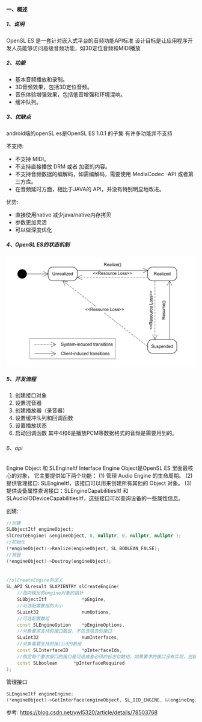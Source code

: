 #### 一、概述
##### 1、说明
OpenSL ES 是一套针对嵌入式平台的音频功能API标准
设计目标是让应用程序开发人员能够访问高级音频功能，如3D定位音频和MIDI播放

##### 2、功能
- 基本音频播放和录制。
- 3D音频效果，包括3D定位音频。
- 音乐体验增强效果，包括低音增强和环境混响。
- 缓冲队列。

##### 3、优缺点
android端的openSL es是OpenSL ES 1.0.1 的子集 有许多功能并不支持

不支持:
- 不支持 MIDI。
- 不支持直接播放 DRM 或者 加密的内容。
- 不支持音频数据的编解码，如需编解码，需要使用 MediaCodec -API 或者第三方库。
- 在音频延时方面，相比于JAVA的 API，并没有特别明显地改进。

优势:
- 直接使用native 减少java/native内存拷贝
- 参数更加灵活
- 可以做深度优化

##### 4、OpenSL ES的状态机制

![](./opensles整理_状态机.jpg)

##### 5、开发流程
1. 创建接口对象
2. 设置混音器
3. 创建播放器（录音器）
4. 设置缓冲队列和回调函数
5. 设置播放状态
6. 启动回调函数
其中4和6是播放PCM等数据格式的音频是需要用到的。

###### 6、api
Engine Object 和 SLEngineItf Interface
Engine Object是OpenSL ES 里面最核心的对象，
它主要提供如下两个功能：
(1) 管理 Audio Engine 的生命周期。
(2) 提供管理接口: SLEngineItf，该接口可以用来创建所有其他的 Object 对象。
(3) 提供设备属性查询接口：SLEngineCapabilitiesItf 和 SLAudioIODeviceCapabilitiesItf，这些接口可以查询设备的一些属性信息。

创建:
```cpp
//创建
SLObjectItf engineObject;
slCreateEngine( &engineObject, 0, nullptr, 0, nullptr, nullptr );
//初始化
(*engineObject)->Realize(engineObject, SL_BOOLEAN_FALSE);
//销毁
(*engineObject)->Destroy(engineObject);


//slCreateEngine的定义
SL_API SLresult SLAPIENTRY slCreateEngine(
	//指向输出的engine对象的指针
	SLObjectItf             *pEngine,
    //可选配置数组的大小
	SLuint32                numOptions,
    //可选配置数组
	const SLEngineOption    *pEngineOptions,
    //对象要求支持的接口数目，不包含隐含的接口
	SLuint32                numInterfaces,
    //对象需要支持的接口id的数组
	const SLInterfaceID     *pInterfaceIds,
    //指定每个要求接口的接口是可选或者必须的标志位数组。如果要求的接口没有实现，创建对象会失败并返回错误码
	const SLboolean      *pInterfaceRequired
);
```

管理接口
```cpp
SLEngineItf engineEngine;
(*engineObject)->GetInterface(engineObject, SL_IID_ENGINE, &(engineEngine));
```


参考:
https://blog.csdn.net/ywl5320/article/details/78503768
